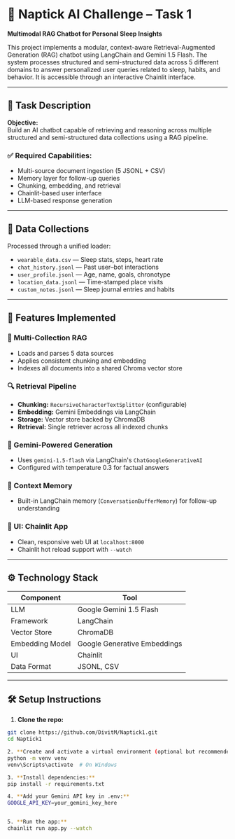 # 🧠 Naptick AI Challenge – Task 1  
**Multimodal RAG Chatbot for Personal Sleep Insights**

This project implements a modular, context-aware Retrieval-Augmented Generation (RAG) chatbot using LangChain and Gemini 1.5 Flash. The system processes structured and semi-structured data across 5 different domains to answer personalized user queries related to sleep, habits, and behavior. It is accessible through an interactive Chainlit interface.

---

## 🎯 Task Description

**Objective:**  
Build an AI chatbot capable of retrieving and reasoning across multiple structured and semi-structured data collections using a RAG pipeline.

### ✅ Required Capabilities:
- Multi-source document ingestion (5 JSONL + CSV)
- Memory layer for follow-up queries
- Chunking, embedding, and retrieval
- Chainlit-based user interface
- LLM-based response generation

---

## 🧩 Data Collections

Processed through a unified loader:

- `wearable_data.csv` — Sleep stats, steps, heart rate
- `chat_history.jsonl` — Past user–bot interactions
- `user_profile.jsonl` — Age, name, goals, chronotype
- `location_data.jsonl` — Time-stamped place visits
- `custom_notes.jsonl` — Sleep journal entries and habits

---

## 🔧 Features Implemented

### 📄 Multi-Collection RAG
- Loads and parses 5 data sources
- Applies consistent chunking and embedding
- Indexes all documents into a shared Chroma vector store

### 🔍 Retrieval Pipeline
- **Chunking:** `RecursiveCharacterTextSplitter` (configurable)
- **Embedding:** Gemini Embeddings via LangChain
- **Storage:** Vector store backed by ChromaDB
- **Retrieval:** Single retriever across all indexed chunks

### 🤖 Gemini-Powered Generation
- Uses `gemini-1.5-flash` via LangChain's `ChatGoogleGenerativeAI`
- Configured with temperature 0.3 for factual answers

### 🧠 Context Memory
- Built-in LangChain memory (`ConversationBufferMemory`) for follow-up understanding

### 💬 UI: Chainlit App
- Clean, responsive web UI at `localhost:8000`
- Chainlit hot reload support with `--watch`

---

## ⚙️ Technology Stack

| Component           | Tool                         |
|---------------------|------------------------------|
| LLM                 | Google Gemini 1.5 Flash      |
| Framework           | LangChain                    |
| Vector Store        | ChromaDB                     |
| Embedding Model     | Google Generative Embeddings |
| UI                  | Chainlit                     |
| Data Format         | JSONL, CSV                   |

---

## 🛠 Setup Instructions

1. **Clone the repo:**
```bash
git clone https://github.com/DivitM/Naptick1.git
cd Naptick1

2. **Create and activate a virtual environment (optional but recommended):**
python -m venv venv
venv\Scripts\activate  # On Windows

3. **Install dependencies:**
pip install -r requirements.txt

4. **Add your Gemini API key in .env:**
GOOGLE_API_KEY=your_gemini_key_here


5. **Run the app:**
chainlit run app.py --watch
